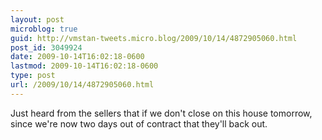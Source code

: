 ```yaml
---
layout: post
microblog: true
guid: http://vmstan-tweets.micro.blog/2009/10/14/4872905060.html
post_id: 3049924
date: 2009-10-14T16:02:18-0600
lastmod: 2009-10-14T16:02:18-0600
type: post
url: /2009/10/14/4872905060.html
---
```

Just heard from the sellers that if we don't close on this house tomorrow, since we're now two days out of contract that they'll back out.
